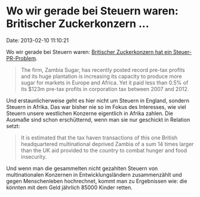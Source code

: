 Wo wir gerade bei Steuern waren: Britischer Zuckerkonzern \...
==============================================================

Date: 2013-02-10 11:10:21

Wo wir gerade bei Steuern waren: [Britischer Zuckerkonzern hat ein
Steuer-PR-Problem](http://www.guardian.co.uk/business/2013/feb/09/british-sugar-giant-tax-scandal).

> The firm, Zambia Sugar, has recently posted record pre-tax profits and
> its huge plantation is increasing its capacity to produce more sugar
> for markets in Europe and Africa. Yet it paid less than 0.5% of its
> \$123m pre-tax profits in corporation tax between 2007 and 2012.

Und erstaunlicherweise geht es hier nicht um Steuern in England, sondern
Steuern in Afrika. Das war bisher nie so im Fokus des Interesses, wie
viel Steuern unsere westlichen Konzerne eigentlich in Afrika zahlen. Die
Ausmaße sind schon erschütternd, wenn man sie nur geschickt in Relation
setzt:

> It is estimated that the tax haven transactions of this one British
> headquartered multinational deprived Zambia of a sum 14 times larger
> than the UK aid provided to the country to combat hunger and food
> insecurity.

Und wenn man die gesammelten nicht gezahlten Steuern von multinationalen
Konzernen in Entwicklungsländern zusammenzählt und gegen Menschenleben
hochrechnet, kommt man zu Ergebnissen wie: die könnten mit dem Geld
jährlich 85000 Kinder retten.
